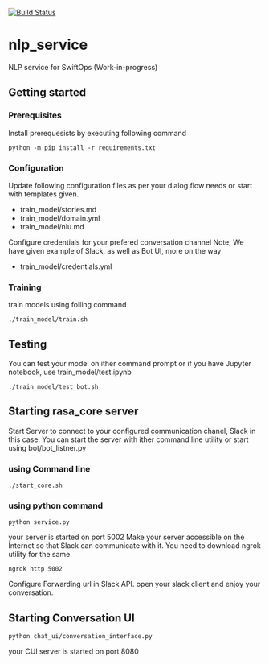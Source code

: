 [![Build Status](https://dev.azure.com/swiftops/swiftops/_apis/build/status/swiftops.nlp_service)](https://dev.azure.com/swiftops/swiftops/_build/latest?definitionId=2)

# nlp_service

NLP service for SwiftOps (Work-in-progress)

## Getting started

### Prerequisites

Install prerequesists by executing following command

```shell
python -m pip install -r requirements.txt
```

### Configuration

Update following configuration files as per your dialog flow needs or start with templates given.
*   train_model/stories.md
*   train_model/domain.yml
*   train_model/nlu.md

Configure credentials for your prefered conversation channel
Note; We have given example of Slack, as well as Bot UI, more on the way
*   train_model/credentials.yml

### Training 

train models using folling command

```shell
./train_model/train.sh
```

## Testing

You can test your model on ither command prompt or if you have Jupyter notebook, use train_model/test.ipynb

```shell
./train_model/test_bot.sh
```

## Starting rasa_core server

Start Server to connect to your configured communication chanel, Slack in this case.
You can start the server with ither command line utility or start using bot/bot_listner.py

### using Command line

```shell
./start_core.sh
```

### using python command

```shell
python service.py
```

your server is started on port 5002
Make your server accessible on the Internet so that Slack can communicate with it.
You need to download ngrok utility for the same.

```shell
ngrok http 5002
```

Configure Forwarding url in Slack API.
open your slack client and enjoy your conversation.

## Starting Conversation UI

```shell
python chat_ui/conversation_interface.py
```

your CUI server is started on port 8080